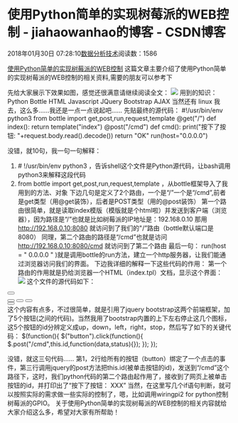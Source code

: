 
# 使用Python简单的实现树莓派的WEB控制 - jiahaowanhao的博客 - CSDN博客


2018年01月30日 07:28:10[数据分析技术](https://me.csdn.net/jiahaowanhao)阅读数：1586


[使用Python简单的实现树莓派的WEB控制](http://cda.pinggu.org/view/24595.html)
这篇文章主要介绍了使用Python简单的实现树莓派的WEB控制的相关资料,需要的朋友可以参考下

先给大家展示下效果如图，感觉还很满意请继续阅读全文：
![](http://cda.pinggu.org/uploadfile/image/20180129/20180129070218_55811.png)
用到的知识：Python Bottle HTML Javascript JQuery Bootstrap AJAX 当然还有 linux
我去，这么多……我还是一点一点说起吧……
先贴最终的源代码：
\#!/usr/bin/env python3
from bottle import get,post,run,request,template
@get("/")
def index():
return template("index")
@post("/cmd")
def cmd():
print("按下了按钮: "+request.body.read().decode())
return "OK"
run(host="0.0.0.0")


没错，就10句，我一句一句解释：
1. \# !/usr/bin/env python3 ，告诉shell这个文件是Python源代码，让bash调用python3来解释这段代码
2. from bottle import get,post,run,request,template ，从bottle框架导入了我用到的方法、对象
下边几句是定义了2个路由，一个是“/”一个是“/cmd”,前者是get类型（用@get装饰），后者是POST类型（用的@post装饰）
第一个路由很简单，就是读取index模版（模版就是个html啦）并发送到客户端（浏览器），因为路径是“/”也就是比如树莓派的IP地址是：192.168.0.10
那用 http://192.168.0.10:8080 就访问到了我们的"/”路由（bottle默认端口是8080）
同理，第二个路由的路径是“/cmd”也就是访问 http://192.168.0.10:8080/cmd 就访问到了第二个路由
最后一句： run(host = " 0.0.0.0 " )就是调用bottle的run方法，建立一个http服务器，让我们能通过浏览器访问我们的界面。
下边我详细的解释一下这些代码的作用：
第一个路由的作用就是扔给浏览器一个HTML（index.tpl）文档，显示这个界面：
![](http://cda.pinggu.org/uploadfile/image/20180129/20180129070225_39016.png)
这个文件的源代码如下：

<!DOCTYPE html>
<html lang="en">
<head>
<meta charset="UTF-8">
<meta name="viewport" content="width=device-width, initial-scale=1.0">
<title>遥控树莓派</title>
<link href="//cdn.bootcss.com/bootstrap/3.3.5/css/bootstrap.min.css" rel="stylesheet" media="screen">
<script src="http://code.jquery.com/jquery.js"></script>
<style type="text/css">
\#up {
margin-left: 55px;
margin-bottom: 3px;
}
\#down {
margin-top: 3px;
margin-left: 55px;
}
</style>
<script>
$(function(){
$("button").click(function(){
$.post("/cmd",this.id,function(data,status){});
});
});
</script>
</head>
<body>
<div id="container" class="container">
<div>
<button id="up" class="btn btn-lg btn-primary glyphicon glyphicon-circle-arrow-up"></button>
</div>
<div>
<button id='left' class="btn btn-lg btn-primary glyphicon glyphicon-circle-arrow-left"></button>
<button id='stop' class="btn btn-lg btn-primary glyphicon glyphicon-stop"></button>
<button id='right' class="btn btn-lg btn-primary glyphicon glyphicon-circle-arrow-right"></button>
</div>
<div>
<button id='down' class="btn btn-lg btn-primary glyphicon glyphicon-circle-arrow-down"></button>
</div>
</div>
<script src="//cdn.bootcss.com/bootstrap/3.3.5/js/bootstrap.min.js"></script>
</body>
</html>
这个内容有点多，不过很简单，就是引用了jquery bootstrap这两个前端框架，加了5个按钮(<body></body>之间的代码)。当然我用了bootstrap内置的上下左右停止这几个图标，这5个按钮的id分辨定义成up，down，left，right，stop，然后写了如下的关键代码：
$(function(){
$("button").click(function(){
$.post("/cmd",this.id,function(data,status){});
});
});

没错，就这三句代码……
第1，2行给所有的按钮（button）绑定了一个点击的事件，第三行调用jquery的post方法把this.id(被单击按钮的id)，发送到“/cmd”这个路径下，这时，我们python代码的第二个路由起作用了，接收到了网页上被单击按钮的id，并打印出了“按下了按钮： XXX”
当然，在这里写几个if语句判断，就可以按照实际的需求做一些实际的控制了，嗯，比如调用wiringpi2 for python控制树莓派的GPIO。
关于使用Python简单的实现树莓派的WEB控制的相关内容就给大家介绍这么多，希望对大家有所帮助！

